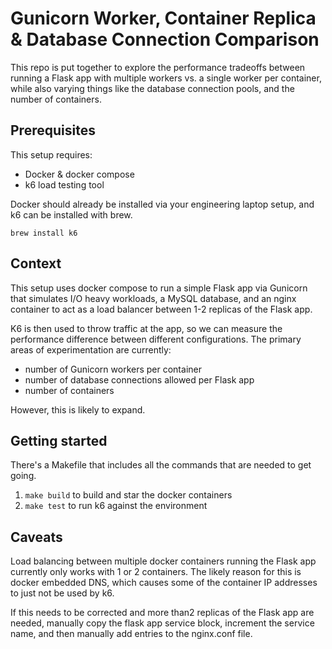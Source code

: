 # Gunicorn Worker, Container Replica & Database Connection Comparison

This repo is put together to explore the performance tradeoffs between running a Flask app with multiple workers vs. a single worker per container, while also varying things like the database connection pools, and the number of containers.

## Prerequisites

This setup requires:

- Docker & docker compose
- k6 load testing tool

Docker should already be installed via your engineering laptop setup, and k6 can be installed with brew.

```
brew install k6
```

## Context

This setup uses docker compose to run a simple Flask app via Gunicorn that simulates I/O heavy workloads, a MySQL database, and an nginx container to act as a load balancer between 1-2 replicas of the Flask app.

K6 is then used to throw traffic at the app, so we can measure the performance difference between different configurations. The primary areas of experimentation are currently:

- number of Gunicorn workers per container
- number of database connections allowed per Flask app
- number of containers

However, this is likely to expand.

## Getting started

There's a Makefile that includes all the commands that are needed to get going.

1. ```make build``` to build and star the docker containers
2. ```make test``` to run k6 against the environment


## Caveats

Load balancing between multiple docker containers running the Flask app currently only works with 1 or 2 containers. The likely reason for this is docker embedded DNS, which causes some of the container IP addresses to just not be used by k6.

If this needs to be corrected and more than2 replicas of the Flask app are needed, manually copy the flask app service block, increment the service name, and then manually add entries to the nginx.conf file.